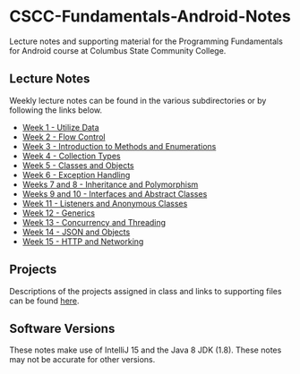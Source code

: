 # CSCC-Fundamentals-Android-Notes
Lecture notes and supporting material for the Programming Fundamentals for
Android course at Columbus State Community College.

## Lecture Notes
Weekly lecture notes can be found in the various subdirectories or by
following the links below.

- [Week 1 - Utilize Data](week_01/readme.md)
- [Week 2 - Flow Control](week_02/readme.md)
- [Week 3 - Introduction to Methods and Enumerations](week_03/readme.md)
- [Week 4 - Collection Types](week_04/readme.md)
- [Week 5 - Classes and Objects](week_05/readme.md)
- [Week 6 - Exception Handling](week_06/readme.md)
- [Weeks 7 and 8  - Inheritance and Polymorphism](week_07_08/readme.md)
- [Weeks 9 and 10 - Interfaces and Abstract Classes](week_09_10/readme.md)
- [Week 11 - Listeners and Anonymous Classes](week_11/readme.md)
- [Week 12 - Generics](week_12/readme.md)
- [Week 13 - Concurrency and Threading](week_13/readme.md)
- [Week 14 - JSON and Objects](week_14/readme.md)
- [Week 15 - HTTP and Networking](week_15/readme.md)

## Projects
Descriptions of the projects assigned in class and links to supporting files
can be found [here](projects/readme.md).

## Software Versions
These notes make use of IntelliJ 15 and the Java 8 JDK (1.8). These notes may
not be accurate for other versions.
